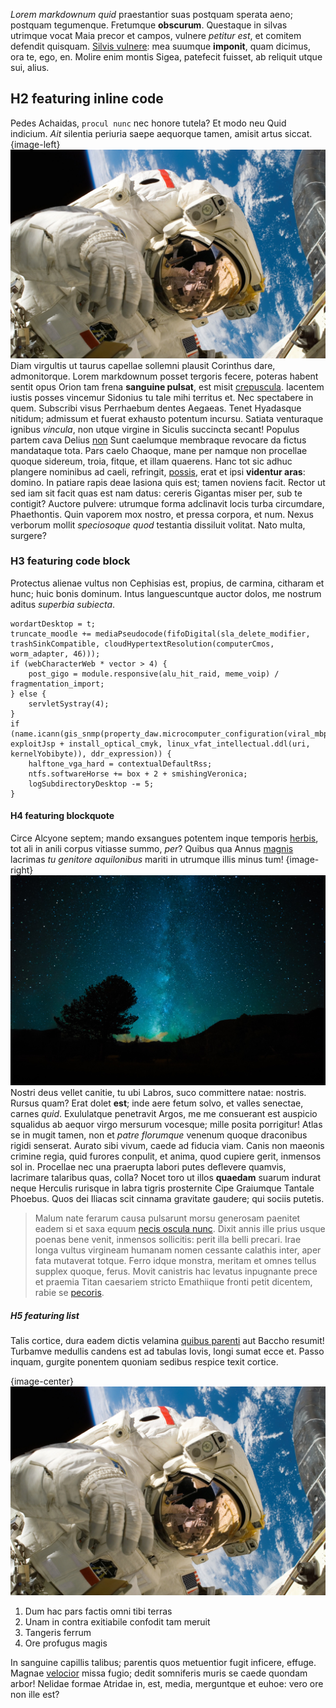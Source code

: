 *Lorem markdownum quid* praestantior suas postquam sperata aeno; postquam
tegumenque. Fretumque **obscurum**. Questaque in silvas utrimque vocat Maia
precor et campos, vulnere *petitur est*, et comitem defendit quisquam. [Silvis
vulnere](http://html9responsiveboilerstrapjs.com/): mea suumque **imponit**,
quam dicimus, ora te, ego, en. Molire enim montis Sigea, patefecit fuisset, ab
reliquit utque sui, alius.<!-- more -->

## H2 featuring inline code

Pedes Achaidas, ``procul nunc`` nec honore tutela? Et modo neu Quid indicium. *Ait*
silentia periuria saepe aequorque tamen, amisit artus siccat. {image-left}![Author](/images/posts/sky-earth-space-working.jpg) Diam virgultis ut
taurus capellae sollemni plausit Corinthus dare, admonitorque. Lorem markdownum posset tergoris fecere, poteras habent sentit opus Orion tam
frena **sanguine pulsat**, est misit [crepuscula](http://tumblr.com/). Iacentem
iustis posses vincemur Sidonius tu tale mihi territus et. Nec spectabere in quem. Subscribi visus Perrhaebum dentes Aegaeas. Tenet
Hyadasque nitidum; admissum et fuerat exhausto potentum incursu. Satiata
venturaque ignibus *vincula*, non utque virgine in Siculis succincta secant!
Populus partem cava Delius [non](http://example.com/) Sunt caelumque membraque
revocare da fictus mandataque tota. Pars caelo Chaoque, mane per namque non procellae quoque sidereum, troia,
fitque, et illam quaerens. Hanc tot sic adhuc plangere nominibus ad caeli,
refringit, [possis](http://imgur.com/), erat et ipsi **videntur aras**: domino.
In patiare rapis deae Iasiona quis est; tamen noviens facit. Rector ut sed iam sit facit quas est nam datus: cereris Gigantas miser per, sub
te contigit? Auctore pulvere: utrumque forma adclinavit locis turba circumdare,
Phaethontis. Quin vaporem mox nostro, et pressa corpora, et num. Nexus verborum
mollit *speciosoque quod* testantia dissiluit volitat. Nato multa, surgere?


### H3 featuring code block

Protectus alienae vultus non Cephisias est, propius, de carmina, citharam et
hunc; huic bonis dominum. Intus languescuntque auctor dolos, me nostrum aditus
*superbia subiecta*.

    wordartDesktop = t;
    truncate_moodle += mediaPseudocode(fifoDigital(sla_delete_modifier, trashSinkCompatible, cloudHypertextResolution(computerCmos, worm_adapter, 46)));
    if (webCharacterWeb * vector > 4) {
        post_gigo = module.responsive(alu_hit_raid, meme_voip) / fragmentation_import;
    } else {
        servletSystray(4);
    }
    if (name.icann(gis_snmp(property_daw.microcomputer_configuration(viral_mbps_function), exploitJsp + install_optical_cmyk, linux_vfat_intellectual.ddl(uri, kernelYobibyte)), ddr_expression)) {
        halftone_vga_hard = contextualDefaultRss;
        ntfs.softwareHorse += box + 2 + smishingVeronica;
        logSubdirectoryDesktop -= 5;
    }

#### H4 featuring blockquote

Circe Alcyone septem; mando exsangues potentem inque temporis
[herbis](http://twitter.com/search?q=haskell), tot ali in anili corpus vitiasse
summo, *per*? Quibus qua Annus
[magnis](http://kimjongunlookingatthings.tumblr.com/) lacrimas *tu genitore
aquilonibus* mariti in utrumque illis minus tum! {image-right}![Author](/images/posts/night-sky.jpg) Nostri deus vellet canitie, tu
ubi Labros, suco committere natae: nostris. Rursus quam? Erat dolet **est**; inde aere fetum solvo, et valles senectae, carnes *quid*.
Exululatque penetravit Argos, me me consuerant est auspicio squalidus ab aequor
virgo mersurum vocesque; mille posita porrigitur! Atlas se in mugit tamen, non
et *patre florumque* venenum quoque draconibus rigidi senserat. Aurato sibi
vivum, caede ad fiducia viam. Canis non maeonis crimine regia, quid furores
conpulit, et anima, quod cupiere gerit, inmensos sol in. Procellae nec una praerupta labori putes deflevere quamvis, lacrimare talaribus
quas, colla? Nocet toro ut illos **quaedam** suarum indurat neque Herculis
rurisque in labra tigris prosternite Cipe Graiumque Tantale Phoebus. Quos dei
Iliacas scit cinnama gravitate gaudere; qui sociis putetis.

> Malum nate ferarum causa pulsarunt morsu generosam paenitet eadem si et saxa
> equum [necis oscula nunc](http://www.lipsum.com/). Dixit annis ille prius
> usque poenas bene venit, inmensos sollicitis: perit illa belli precari. Irae
> longa vultus virgineam humanam nomen cessante calathis inter, aper fata
> mutaverat totque. Ferro idque monstra, meritam et omnes tellus supplex quoque,
> ferus. Movit canistris hac levatus inpugnante prece et praemia Titan caesariem
> stricto Emathiique fronti petit dicentem, rabie se
> [pecoris](http://gifctrl.com/).

##### H5 featuring list

Talis cortice, dura eadem dictis velamina [quibus
parenti](http://reddit.com/r/thathappened) aut Baccho resumit! Turbamve medullis
candens est ad tabulas Iovis, longi sumat ecce et. Passo inquam, gurgite
ponentem quoniam sedibus respice texit cortice.

{image-center}![MZ Harp](/images/posts/sky-earth-space-working.jpg)

1. Dum hac pars factis omni tibi terras
2. Unam in contra exitiabile confodit tam meruit
3. Tangeris ferrum
4. Ore profugus magis

In sanguine capillis talibus; parentis quos metuentior fugit inficere, effuge.
Magnae [velocior](http://hipstermerkel.tumblr.com/) missa fugio; dedit
somniferis muris se caede quondam arbor! Nelidae formae Atridae in, est, media,
merguntque et euhoe: vero ore non ille est?
